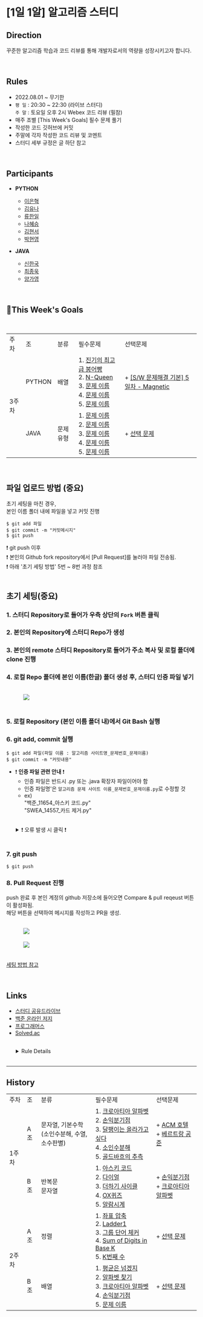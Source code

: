 # [1일 1알] 알고리즘 스터디
## Direction
꾸준한 알고리즘 학습과 코드 리뷰를 통해 개발자로서의 역량을 성장시키고자 합니다.

</br>

## Rules
- 2022.08.01 ~ 무기한
-  `평 일` : 20:30 ~ 22:30 (라이브 스터디)</br> 
    `주 말` : 토요일 오후 2시 Webex 코드 리뷰 (필참)
- 매주 조별 [This Week's Goals] 필수 문제 풀기
- 작성한 코드 깃허브에 커밋
- 주말에 각자 작성한 코드 리뷰 및 코멘트
- 스터디 세부 규정은 글 하단 참고

</br>

## Participants
- **PYTHON**
    - [이은혁](https://github.com/itmakesmesoft)</br>
    - [김유나](https://github.com/yuna872)</br>
    - [류한일](https://github.com/cooopang)</br>
    - [나혜승](https://github.com/HyeseungNA)</br>
    - [김현서]()</br>
    - [박현영]()</br>

- **JAVA**
    - [신한국](https://github.com/dlfnek)</br>
    - [최종욱]()</br>
    - [양가영]()</br>
</br>


## :high_brightness:This Week's Goals 
</br>

<table>
    <tr>
        <td>주차</td>
        <td>조</td>
        <td>분류</td>
        <td>필수문제</td>
        <td>선택문제</td>
    <tr>
        <td rowspan='2'>3주차</td>
        <td>PYTHON</td>
        <td>배열</td>
        <td>
        1. <a href="https://swexpertacademy.com/main/code/problem/problemDetail.do?contestProbId=AV5LsaaqDzYDFAXc">진기의 최고급 붕어빵</a><br/>
        2. <a href="https://swexpertacademy.com/main/code/problem/problemDetail.do?problemLevel=3&contestProbId=AV7GKs06AU0DFAXB&categoryId=AV7GKs06AU0DFAXB&categoryType=CODE&problemTitle=&orderBy=RECOMMEND_COUNT&selectCodeLang=PYTHON&select-1=3&pageSize=10&pageIndex=1">N-Queen</a><br/>
        3. <a href="#">문제 이름</a><br/>
        4. <a href="#">문제 이름</a><br/>
        5. <a href="#">문제 이름</a><br/>
        </td>
        <td>
        + <a href="https://swexpertacademy.com/main/code/problem/problemDetail.do?problemLevel=3&contestProbId=AV14hwZqABsCFAYD&categoryId=AV14hwZqABsCFAYD&categoryType=CODE&problemTitle=&orderBy=RECOMMEND_COUNT&selectCodeLang=PYTHON&select-1=3&pageSize=10&pageIndex=1">[S/W 문제해결 기본] 5일차 - Magnetic</a>
        </td>
    </tr>
    <tr>
        <td>JAVA</td>
        <td>문제 유형</td>
        <td>
        1. <a href="#">문제 이름</a><br/>
        2. <a href="#">문제 이름</a><br/>
        3. <a href="#">문제 이름</a><br/>
        4. <a href="#">문제 이름</a><br/>
        5. <a href="#">문제 이름</a><br/>
        </td>
        <td>
        + <a href="#">선택 문제</a>
        </td>
    </tr>    
</table>

</br>


## 파일 업로드 방법 (중요)
초기 세팅을 마친 경우,</br>
본인 이름 폴더 내에 파일을 넣고 커밋 진행</br> 
```
$ git add 파일
$ git commit -m "커밋메시지"
$ git push 
```
❗ git push 이후</br>
❗ 본인의 Github fork repository에서 [Pull Request]를 눌러야 파일 전송됨.</br>
❗ 아래 '초기 세팅 방법' 5번 ~ 8번 과정 참조</br>
</br>



## 초기 세팅(중요)
### 1. 스터디 Repository로 들어가 우측 상단의 `Fork` 버튼 클릭

### 2. 본인의 Repository에 스터디 Repo가 생성

### 3. 본인의 remote 스터디 Repository로 들어가 주소 복사 및 로컬 폴더에 clone 진행

### 4. 로컬 Repo 폴더에 본인 이름(한글) 폴더 생성 후, 스터디 인증 파일 넣기
</br>
<img src="./etc/참고이미지.png" style="position: relative; margin-left: 45px; margin-bottom: 20px;">
</br>

### 5. 로컬 Repository (본인 이름 폴더 내)에서 Git Bash 실행</br>

### 6. git add, commit 실행
   
```
$ git add 파일(파일 이름 : 알고리즘 사이트명_문제번호_문제이름)
$ git commit -m "커밋내용"
```

- :heavy_exclamation_mark: __인증 파일 관련 안내__ ❗ 
    - 인증 파일은 반드시 .py 또는 .java 확장자 파일이어야 함
    - 인증 파일명'은 `알고리즘 문제 사이트 이름_문제번호_문제이름.py`로 수정할 것
    - ex) <div>"백준_11654_아스키 코드.py"</br>
    "SWEA_14557_카드 제거.py"</div>

</br>
<details style="margin-left : 25px !important;">
    <summary> ❗ 오류 발생 시 클릭 ❗ </summary>
    <div markdown="1">

- 깃허브 remote Repo와 local Repo의 저장된 데이터가 일치하지 않아서 생기는 문제</br>
일반적으로 remote Repo에 저장된 파일이 local Repo에는 존재하지 않는 경우 발생.</br>

    ```
    ! [rejected]          main -> main (fetch first)
    error: failed to push some refs to 'https://github.com/...
    ```

    따라서, git pull을 통해 로컬 저장소의 파일을 내려받아야 함.</br>
    본인이 업로드할 파일 삭제되지 않게 주의!</br>

    ```
    $ git pull
    ```

    </br>

- 브런치가 `main`이 아닌 경우, 다시 `main`으로 설정해주세요
    ```
    $ git checkout main
    ```
</details>
</br>

### 7. git push </br>

```
$ git push
```


### 8. Pull Request 진행</br>
push 완료 후 본인 계정의 github 저장소에 들어오면 Compare & pull reqeust 버튼이 활성화됨.</br>
해당 버튼을 선택하여 메시지를 작성하고 PR을 생성.

</br>
<img src="./etc/1.png" style="position: relative; margin-left: 45px; margin-bottom: 20px;">
</br>
<img src="./etc/2.png" style="position: relative; margin-left: 45px; margin-bottom: 20px;">
</br>


[세팅 방법 참고](https://wayhome25.github.io/git/2017/07/08/git-first-pull-request-story/)




</br>


## Links

- [스터디 공유드라이브](https://drive.google.com/drive/folders/1mL6Mk0UTp6gN1Bbn0btMbsI6qtlNgJW-)
- [백준 온라인 저지](https://www.acmicpc.net/step)
- [프로그래머스](https://school.programmers.co.kr/learn/challenges)
- [Solved.ac](https://solved.ac/problems/level)

</br>

<details style="margin-left : 25px !important;">
    <summary>Rule Details</summary>
    <div markdown="1">
        <table>
            <tr style="text-align: center !important; font-weight: bold !important;">
              <td>규정</td><td>내용</td>
            </tr>
            <tr>
                <td>라이브 스터디 무단 결석</br></td><td>경고 1회</td>
            </tr>
            <tr>
                <td>코드리뷰 무단 결석</td><td>경고 1회</td>
            </tr>
            <tr>
                <td>그 외 불성실하게 참여하는 경우</td><td>경고 1회</td>
            </tr>
            <tr>
                <td colspan= '2'> - 지각 2회 시 1회 경고</br> - 경고 2회 누적 시 퇴출</br> - 매월 1일 경고 리셋</br> - 팀 내 분위기를 저해하는 경우 경고 없이 퇴출</td>
            </tr>
        </table>
    </div>
</details>
</br>

---

## History
<table>
    <tr>
        <td>주차</td>
        <td>조</td>
        <td>분류</td>
        <td>필수문제</td>
        <td>선택문제</td>
    <tr>
    <tr>
        <td rowspan='2'>1주차</td>
        <td>A조</td>
        <td>문자열, 기본수학</br> (소인수분해, 수열, 소수판별) </td>
        <td>
        1. <a href="https://www.acmicpc.net/problem/2941">크로아티아 알파벳</a><br/> 
        2. <a href="https://www.acmicpc.net/problem/1712">손익분기점</a><br/>
        3. <a href="https://www.acmicpc.net/problem/2869">달팽이는 올라가고 싶다</a><br/> 
        4. <a href="https://www.acmicpc.net/problem/11653">소인수분해</a><br/> 
        5. <a href="https://www.acmicpc.net/problem/9020">골드바흐의 추측</a>
        </td>
        <td>
        + <a href="https://www.acmicpc.net/problem/10250">ACM 호텔</a></br>
        + <a href="https://www.acmicpc.net/problem/4948">베르트랑 공준</a>
        </td>
    </tr>
    <tr>
        <td>B조</td>
        <td>반복문</br>문자열</td>
        <td>
        1. <a href="https://www.acmicpc.net/problem/11654">아스키 코드</a><br/> 
        2. <a href="https://www.acmicpc.net/problem/5622">다이얼</a><br/> 
        3. <a href="https://www.acmicpc.net/problem/1110">더하기 사이클</a></br>
        4. <a href="https://www.acmicpc.net/problem/8958">OX퀴즈</a></br>
        5. <a href="https://www.acmicpc.net/problem/2884">알람시계</a>
        </td>
        <td>
        + <a href="https://www.acmicpc.net/problem/1712">손익분기점</a></br>
        + <a href="https://www.acmicpc.net/problem/2941">크로아티아 알파벳</a>
        </td>
    </tr>
    <tr>
        <td rowspan='2'>2주차</td>
        <td>A조</td>
        <td>정렬 </td>
        <td>
        1. <a href="https://www.acmicpc.net/problem/18870">좌표 압축</a><br/>
        2. <a href="https://swexpertacademy.com/main/code/problem/problemDetail.do?contestProbId=AV14ABYKADACFAYh&categoryId=AV14ABYKADACFAYh&categoryType=CODE&problemTitle=1210&orderBy=FIRST_REG_DATETIME&selectCodeLang=ALL&select-1=&pageSize=10&pageIndex=1&&&&&&&&&">Ladder1</a><br/>
        3. <a href="https://www.acmicpc.net/problem/1316">그룹 단어 체커</a><br/>
        4. <a href="https://leetcode.com/problems/sum-of-digits-in-base-k/">Sum of Digits in Base K</a><br/> 
        5. <a href="https://school.programmers.co.kr/learn/courses/30/lessons/42748">K번째 수</a><br/>
        </td>
        <td>
        + <a href="#">선택 문제</a>
        </td>
    </tr>
    <tr>
        <td>B조</td>
        <td>배열</td>
        <td>
        1. <a href="https://www.acmicpc.net/problem/4344">평균은 넘겠지</a><br/>
        2. <a href="https://www.acmicpc.net/problem/10809">알파벳 찾기</a><br/>
        3. <a href="https://www.acmicpc.net/problem/2941">크로아티아 알파벳</a><br/>
        4. <a href="https://www.acmicpc.net/problem/1712">손익분기점</a><br/>
        5. <a href="#">문제 이름</a><br/>
        </td>
        <td>
        + <a href="#">선택 문제</a>
        </td>
    </tr>    
</table>
